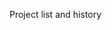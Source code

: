 Project list and history

<!---
Title: xxxxxxxxx
Date: xx/xx/xxxx
Technology: xxxxxxxx
Description: xxxxxxxxxxxx
Takeaways: xxxxxxxxxxxx
Link: xxxxxxxxxxxxxxxxx
--->

